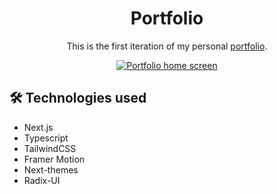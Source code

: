 <div align="center">
  <h1>Portfolio</h1>
  <p>This is the first iteration of my personal <a href="https://juansegundochavero.vercel.app" target="_blank" rel="noreferrer">portfolio</a>.</p>
  <a href="https://juansegundochavero.vercel.app" target="_blank" rel="noreferrer"><img src="https://i.imgur.com/GUyNwFE.png" alt="Portfolio home screen" /></a>
</div>

## 🛠 Technologies used

<ul>
  <li>Next.js</li>
  <li>Typescript</li>
  <li>TailwindCSS</li>
  <li>Framer Motion</li>
  <li>Next-themes</li>
  <li>Radix-UI</li>
</ul>
